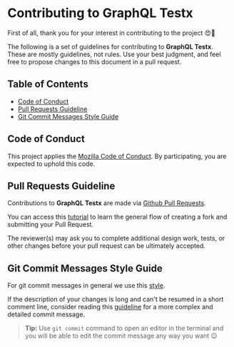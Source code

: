 # Contributing to GraphQL Testx

First of all, thank you for your interest in contributing to the project
:heart_eyes::tada:

The following is a set of guidelines for contributing to **GraphQL Testx**.
These are mostly guidelines, not rules. Use your best judgment, and feel free to
propose changes to this document in a pull request.

## Table of Contents

- [Code of Conduct](#code-of-conduct)
- [Pull Requests Guideline](#pull-requests-guideline)
- [Git Commit Messages Style Guide](#git-commit-messages-style-guide)

## Code of Conduct

This project applies the
[Mozilla Code of Conduct](https://www.mozilla.org/en-US/about/governance/policies/participation/).
By participating, you are expected to uphold this code.

## Pull Requests Guideline

Contributions to **GraphQL Testx** are made via
[Github Pull Requests](https://help.github.com/en/articles/about-pull-requests).

You can access this
[tutorial](https://gist.github.com/Chaser324/ce0505fbed06b947d962) to learn the
general flow of creating a fork and submitting your Pull Request.

The reviewer(s) may ask you to complete additional design work, tests, or other
changes before your pull request can be ultimately accepted.

## Git Commit Messages Style Guide

For git commit messages in general we use this
[style](https://seesparkbox.com/foundry/semantic_commit_messages).

If the description of your changes is long and can't be resumed in a short
comment line, consider reading this
[guideline](http://karma-runner.github.io/0.10/dev/git-commit-msg.html) for a
more complex and detailed commit message.

> **Tip:** Use `git commit` command to open an editor in the terminal and you
> will be able to edit the commit message any way you want :wink:
